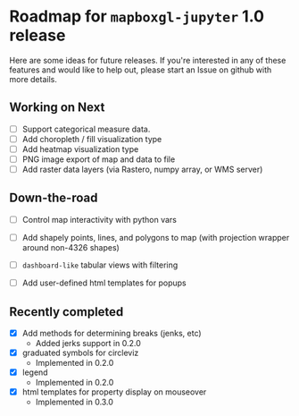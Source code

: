 # Roadmap for `mapboxgl-jupyter` 1.0 release

Here are some ideas for future releases. If you're
interested in any of these features and would like to help out,
please start an Issue on github with more details.
    
## Working on Next

- [ ] Support categorical measure data.
- [ ] Add choropleth / fill visualization type
- [ ] Add heatmap visualization type
- [ ] PNG image export of map and data to file
- [ ] Add raster data layers (via Rastero, numpy array, or WMS server)

## Down-the-road

- [ ] Control map interactivity with python vars
- [ ] Add shapely points, lines, and polygons to map (with projection wrapper around non-4326 shapes)
- [ ] `dashboard-like` tabular views with filtering
- [ ] Add user-defined html templates for popups


## Recently completed

- [x] Add methods for determining breaks (jenks, etc)
    * Added jerks support in 0.2.0
- [x] graduated symbols for circleviz
    * Implemented in 0.2.0
- [x] legend
    * Implemented in 0.2.0
- [x] html templates for property display on mouseover
    * Implemented in 0.3.0